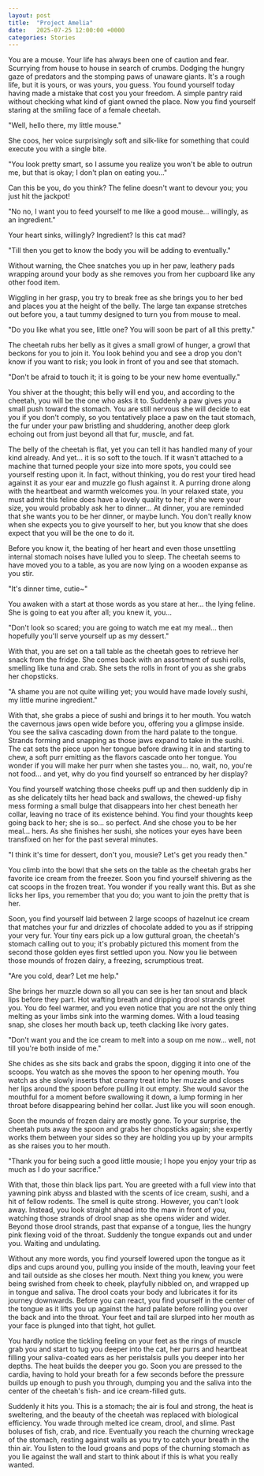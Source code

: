 ```yaml
---
layout: post
title:  "Project Amelia"
date:   2025-07-25 12:00:00 +0000
categories: Stories
---
```


You are a mouse. Your life has always been one of caution and fear. Scurrying from house to house in search of crumbs. Dodging the hungry gaze of predators and the stomping paws of unaware giants. It's a rough life, but it is yours, or was yours, you guess. You found yourself today having made a mistake that cost you your freedom. A simple pantry raid without checking what kind of giant owned the place. Now you find yourself staring at the smiling face of a female cheetah.

"Well, hello there, my little mouse."

She coos, her voice surprisingly soft and silk-like for something that could execute you with a single bite.

"You look pretty smart, so I assume you realize you won't be able to outrun me, but that is okay; I don't plan on eating you..."

Can this be you, do you think? The feline doesn't want to devour you; you just hit the jackpot!

"No no, I want you to feed yourself to me like a good mouse... willingly, as an ingredient."

Your heart sinks, willingly? Ingredient? Is this cat mad?

"Till then you get to know the body you will be adding to eventually."

Without warning, the Chee snatches you up in her paw, leathery pads wrapping around your body as she removes you from her cupboard like any other food item.

Wiggling in her grasp, you try to break free as she brings you to her bed and places you at the height of the belly. The large tan expanse stretches out before you, a taut tummy designed to turn you from mouse to meal.

"Do you like what you see, little one? You will soon be part of all this pretty."

The cheetah rubs her belly as it gives a small growl of hunger, a growl that beckons for you to join it. You look behind you and see a drop you don't know if you want to risk; you look in front of you and see that stomach.

"Don't be afraid to touch it; it is going to be your new home eventually."

You shiver at the thought; this belly will end you, and according to the cheetah, you will be the one who asks it to. Suddenly a paw gives you a small push toward the stomach. You are still nervous she will decide to eat you if you don't comply, so you tentatively place a paw on the taut stomach, the fur under your paw bristling and shuddering, another deep glork echoing out from just beyond all that fur, muscle, and fat.

The belly of the cheetah is flat, yet you can tell it has handled many of your kind already. And yet... it is so soft to the touch. If it wasn't attached to a machine that turned people your size into more spots, you could see yourself resting upon it. In fact, without thinking, you do rest your tired head against it as your ear and muzzle go flush against it. A purring drone along with the heartbeat and warmth welcomes you. In your relaxed state, you must admit this feline does have a lovely quality to her; if she were your size, you would probably ask her to dinner... At dinner, you are reminded that she wants you to be her dinner, or maybe lunch. You don't really know when she expects you to give yourself to her, but you know that she does expect that you will be the one to do it.

Before you know it, the beating of her heart and even those unsettling internal stomach noises have lulled you to sleep. The cheetah seems to have moved you to a table, as you are now lying on a wooden expanse as you stir.

"It's dinner time, cutie~"

You awaken with a start at those words as you stare at her... the lying feline. She is going to eat you after all; you knew it, you...

"Don't look so scared; you are going to watch me eat my meal... then hopefully you'll serve yourself up as my dessert."

With that, you are set on a tall table as the cheetah goes to retrieve her snack from the fridge. She comes back with an assortment of sushi rolls, smelling like tuna and crab. She sets the rolls in front of you as she grabs her chopsticks.

"A shame you are not quite willing yet; you would have made lovely sushi, my little murine ingredient."

With that, she grabs a piece of sushi and brings it to her mouth. You watch the cavernous jaws open wide before you, offering you a glimpse inside. You see the saliva cascading down from the hard palate to the tongue. Strands forming and snapping as those jaws expand to take in the sushi. The cat sets the piece upon her tongue before drawing it in and starting to chew, a soft purr emitting as the flavors cascade onto her tongue. You wonder if you will make her purr when she tastes you... no, wait, no, you're not food... and yet, why do you find yourself so entranced by her display?

You find yourself watching those cheeks puff up and then suddenly dip in as she delicately tilts her head back and swallows, the chewed-up fishy mess forming a small bulge that disappears into her chest beneath her collar, leaving no trace of its existence behind. You find your thoughts keep going back to her; she is so... so perfect. And she chose you to be her meal... hers. As she finishes her sushi, she notices your eyes have been transfixed on her for the past several minutes.

"I think it's time for dessert, don't you, mousie? Let's get you ready then."

You climb into the bowl that she sets on the table as the cheetah grabs her favorite ice cream from the freezer. Soon you find yourself shivering as the cat scoops in the frozen treat. You wonder if you really want this. But as she licks her lips, you remember that you do; you want to join the pretty that is her.

Soon, you find yourself laid between 2 large scoops of hazelnut ice cream that matches your fur and drizzles of chocolate added to you as if stripping your very fur. Your tiny ears pick up a low guttural groan, the cheetah's stomach calling out to you; it's probably pictured this moment from the second those golden eyes first settled upon you. Now you lie between those mounds of frozen dairy, a freezing, scrumptious treat.

"Are you cold, dear? Let me help."

She brings her muzzle down so all you can see is her tan snout and black lips before they part. Hot wafting breath and dripping drool strands greet you. You do feel warmer, and you even notice that you are not the only thing melting as your limbs sink into the warming domes. With a loud teasing snap, she closes her mouth back up, teeth clacking like ivory gates.

"Don't want you and the ice cream to melt into a soup on me now... well, not till you're both inside of me."

She chides as she sits back and grabs the spoon, digging it into one of the scoops. You watch as she moves the spoon to her opening mouth. You watch as she slowly inserts that creamy treat into her muzzle and closes her lips around the spoon before pulling it out empty. She would savor the mouthful for a moment before swallowing it down, a lump forming in her throat before disappearing behind her collar. Just like you will soon enough.

Soon the mounds of frozen dairy are mostly gone. To your surprise, the cheetah puts away the spoon and grabs her chopsticks again; she expertly works them between your sides so they are holding you up by your armpits as she raises you to her mouth.

"Thank you for being such a good little mousie; I hope you enjoy your trip as much as I do your sacrifice."

With that, those thin black lips part. You are greeted with a full view into that yawning pink abyss and blasted with the scents of ice cream, sushi, and a hit of fellow rodents. The smell is quite strong. However, you can't look away. Instead, you look straight ahead into the maw in front of you, watching those strands of drool snap as she opens wider and wider. Beyond those drool strands, past that expanse of a tongue, lies the hungry pink flexing void of the throat. Suddenly the tongue expands out and under you. Waiting and undulating.

Without any more words, you find yourself lowered upon the tongue as it dips and cups around you, pulling you inside of the mouth, leaving your feet and tail outside as she closes her mouth. Next thing you knew, you were being swished from cheek to cheek, playfully nibbled on, and wrapped up in tongue and saliva. The drool coats your body and lubricates it for its journey downwards. Before you can react, you find yourself in the center of the tongue as it lifts you up against the hard palate before rolling you over the back and into the throat. Your feet and tail are slurped into her mouth as your face is plunged into that tight, hot gullet.

You hardly notice the tickling feeling on your feet as the rings of muscle grab you and start to tug you deeper into the cat, her purrs and heartbeat filling your saliva-coated ears as her peristalsis pulls you deeper into her depths. The heat builds the deeper you go. Soon you are pressed to the cardia, having to hold your breath for a few seconds before the pressure builds up enough to push you through, dumping you and the saliva into the center of the cheetah's fish- and ice cream-filled guts.

Suddenly it hits you. This is a stomach; the air is foul and strong, the heat is sweltering, and the beauty of the cheetah was replaced with biological efficiency. You wade through melted ice cream, drool, and slime. Past boluses of fish, crab, and rice. Eventually you reach the churning wreckage of the stomach, resting against walls as you try to catch your breath in the thin air. You listen to the loud groans and pops of the churning stomach as you lie against the wall and start to think about if this is what you really wanted.
